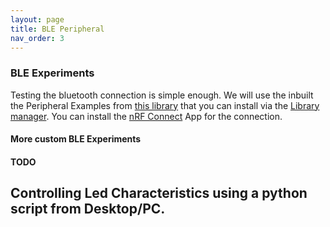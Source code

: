 ```yaml
---
layout: page
title: BLE Peripheral
nav_order: 3
---
```


### BLE Experiments
Testing the bluetooth connection is simple enough. We will use the inbuilt the Peripheral Examples from [this library](https://github.com/arduino-libraries/ArduinoBLE) that you can install via the [Library manager](https://www.arduino.cc/en/guide/libraries#toc3). You can install the [nRF Connect](https://play.google.com/store/apps/details?id=no.nordicsemi.android.mcp) App for the connection.

#### More custom BLE Experiments

#### TODO
Controlling Led Characteristics using a python script from Desktop/PC.
---